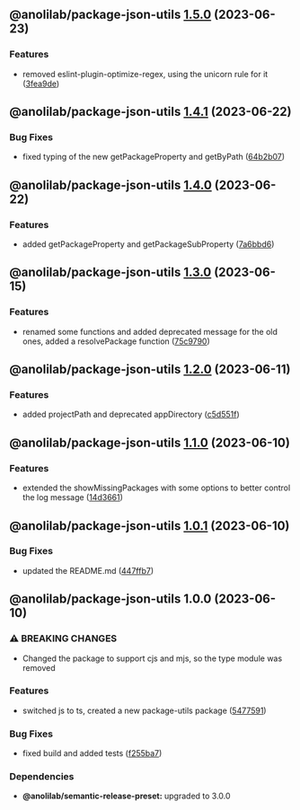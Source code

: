 ## @anolilab/package-json-utils [1.5.0](https://github.com/anolilab/javascript-style-guide/compare/@anolilab/package-json-utils@1.4.1...@anolilab/package-json-utils@1.5.0) (2023-06-23)


### Features

* removed eslint-plugin-optimize-regex, using the unicorn rule for it ([3fea9de](https://github.com/anolilab/javascript-style-guide/commit/3fea9de9fc88713d40dffa66daa8b835210ae3ba))

## @anolilab/package-json-utils [1.4.1](https://github.com/anolilab/javascript-style-guide/compare/@anolilab/package-json-utils@1.4.0...@anolilab/package-json-utils@1.4.1) (2023-06-22)


### Bug Fixes

* fixed typing of the new getPackageProperty and getByPath ([64b2b07](https://github.com/anolilab/javascript-style-guide/commit/64b2b07a59c7458c5e674e670e68963e468f2dde))

## @anolilab/package-json-utils [1.4.0](https://github.com/anolilab/javascript-style-guide/compare/@anolilab/package-json-utils@1.3.0...@anolilab/package-json-utils@1.4.0) (2023-06-22)


### Features

* added getPackageProperty and getPackageSubProperty ([7a6bbd6](https://github.com/anolilab/javascript-style-guide/commit/7a6bbd631a8de7d395a37bd30d06c9b1a29cb895))

## @anolilab/package-json-utils [1.3.0](https://github.com/anolilab/javascript-style-guide/compare/@anolilab/package-json-utils@1.2.0...@anolilab/package-json-utils@1.3.0) (2023-06-15)


### Features

* renamed some functions and added deprecated message for the old ones, added a resolvePackage function ([75c9790](https://github.com/anolilab/javascript-style-guide/commit/75c9790acd510ad921492727a5a27b3f5f3256e2))

## @anolilab/package-json-utils [1.2.0](https://github.com/anolilab/javascript-style-guide/compare/@anolilab/package-json-utils@1.1.0...@anolilab/package-json-utils@1.2.0) (2023-06-11)


### Features

* added projectPath and deprecated appDirectory ([c5d551f](https://github.com/anolilab/javascript-style-guide/commit/c5d551f8635434cc5a429fa71b3a8102489d5bd2))

## @anolilab/package-json-utils [1.1.0](https://github.com/anolilab/javascript-style-guide/compare/@anolilab/package-json-utils@1.0.1...@anolilab/package-json-utils@1.1.0) (2023-06-10)


### Features

* extended the showMissingPackages with some options to better control the log message ([14d3661](https://github.com/anolilab/javascript-style-guide/commit/14d3661e587246c96f352baf7a5ce1190444ebb8))

## @anolilab/package-json-utils [1.0.1](https://github.com/anolilab/javascript-style-guide/compare/@anolilab/package-json-utils@1.0.0...@anolilab/package-json-utils@1.0.1) (2023-06-10)


### Bug Fixes

* updated the README.md ([447ffb7](https://github.com/anolilab/javascript-style-guide/commit/447ffb73e5852588102e5868ef4e5f76c94aa8f3))

## @anolilab/package-json-utils 1.0.0 (2023-06-10)


### ⚠ BREAKING CHANGES

* Changed the package to support cjs and mjs, so the type module was removed

### Features

* switched js to ts, created a new package-utils package ([5477591](https://github.com/anolilab/javascript-style-guide/commit/5477591aa46d878b8535ff8503384e27ca537a7f))


### Bug Fixes

* fixed build and added tests ([f255ba7](https://github.com/anolilab/javascript-style-guide/commit/f255ba7fc3860e34432fc2dd6f1f8ab0d24bb399))



### Dependencies

* **@anolilab/semantic-release-preset:** upgraded to 3.0.0
